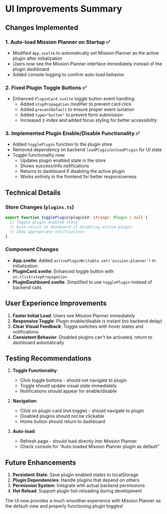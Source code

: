 # UI Improvements Summary

## Changes Implemented

### 1. **Auto-load Mission Planner on Startup** ✅
- Modified `App.svelte` to automatically set Mission Planner as the active plugin after initialization
- Users now see the Mission Planner interface immediately instead of the plugin dashboard
- Added console logging to confirm auto-load behavior

### 2. **Fixed Plugin Toggle Buttons** ✅
- Enhanced `PluginCard.svelte` toggle button event handling:
  - Added `stopPropagation` modifier to prevent card click
  - Added `preventDefault` to ensure proper event isolation
  - Added `type="button"` to prevent form submission
  - Increased z-index and added focus styling for better accessibility

### 3. **Implemented Plugin Enable/Disable Functionality** ✅
- Added `togglePlugin` function to the plugin store
- Removed dependency on backend `loadPlugin`/`unloadPlugin` for UI state
- Toggle functionality now:
  - Updates plugin enabled state in the store
  - Shows success/info notifications
  - Returns to dashboard if disabling the active plugin
  - Works entirely in the frontend for better responsiveness

## Technical Details

### Store Changes (`plugins.ts`)
```typescript
export function togglePlugin(pluginId: string): Plugin | null {
  // Toggle plugin enabled state
  // Auto-return to dashboard if disabling active plugin
  // Show appropriate notifications
}
```

### Component Changes
- **App.svelte**: Added `activePluginWritable.set('mission-planner')` in initialization
- **PluginCard.svelte**: Enhanced toggle button with `on:click|stopPropagation`
- **PluginDashboard.svelte**: Simplified to use `togglePlugin` instead of backend calls

## User Experience Improvements

1. **Faster Initial Load**: Users see Mission Planner immediately
2. **Responsive Toggle**: Plugin enable/disable is instant (no backend delay)
3. **Clear Visual Feedback**: Toggle switches with hover states and notifications
4. **Consistent Behavior**: Disabled plugins can't be activated, return to dashboard automatically

## Testing Recommendations

1. **Toggle Functionality**:
   - Click toggle buttons - should not navigate to plugin
   - Toggle should update visual state immediately
   - Notifications should appear for enable/disable

2. **Navigation**:
   - Click on plugin card (not toggle) - should navigate to plugin
   - Disabled plugins should not be clickable
   - Home button should return to dashboard

3. **Auto-load**:
   - Refresh page - should load directly into Mission Planner
   - Check console for "Auto-loaded Mission Planner plugin as default"

## Future Enhancements

1. **Persistent State**: Save plugin enabled states to localStorage
2. **Plugin Dependencies**: Handle plugins that depend on others
3. **Permission System**: Integrate with actual backend permissions
4. **Hot Reload**: Support plugin hot-reloading during development

The UI now provides a much smoother experience with Mission Planner as the default view and properly functioning plugin toggles!